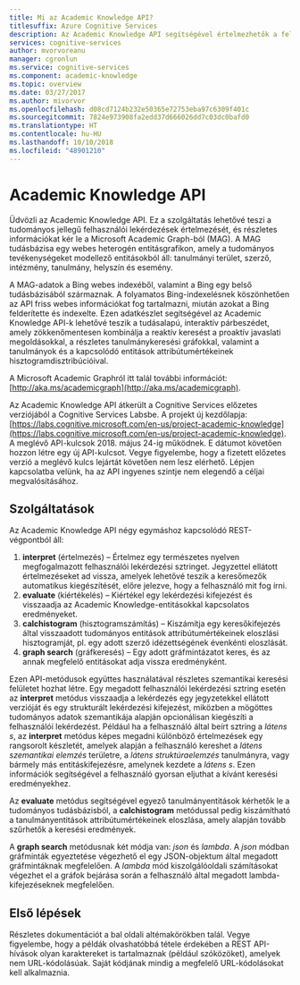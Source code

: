 ```yaml
---
title: Mi az Academic Knowledge API?
titlesuffix: Azure Cognitive Services
description: Az Academic Knowledge API segítségével értelmezhetők a felhasználói lekérdezések és részletes információk kérhetők le az Academic Graph-ból.
services: cognitive-services
author: mvorvoreanu
manager: cgronlun
ms.service: cognitive-services
ms.component: academic-knowledge
ms.topic: overview
ms.date: 03/27/2017
ms.author: mivorvor
ms.openlocfilehash: d08cd7124b232e50365e72753eba97c6309f401c
ms.sourcegitcommit: 7824e973908fa2edd37d666026dd7c03dc0bafd0
ms.translationtype: HT
ms.contentlocale: hu-HU
ms.lasthandoff: 10/10/2018
ms.locfileid: "48901210"
---
```

# <a name="academic-knowledge-api"></a>Academic Knowledge API

Üdvözli az Academic Knowledge API. Ez a szolgáltatás lehetővé teszi a tudományos jellegű felhasználói lekérdezések értelmezését, és részletes információkat kér le a Microsoft Academic Graph-ból (MAG). A MAG tudásbázisa egy webes heterogén entitásgrafikon, amely a tudományos tevékenységeket modellező entitásokból áll: tanulmányi terület, szerző, intézmény, tanulmány, helyszín és esemény. 

A MAG-adatok a Bing webes indexéből, valamint a Bing egy belső tudásbázisából származnak. A folyamatos Bing-indexelésnek köszönhetően az API friss webes információkat fog tartalmazni, miután azokat a Bing felderítette és indexelte. Ezen adatkészlet segítségével az Academic Knowledge API-k lehetővé teszik a tudásalapú, interaktív párbeszédet, amely zökkenőmentesen kombinálja a reaktív keresést a proaktív javaslati megoldásokkal, a részletes tanulmánykeresési gráfokkal, valamint a tanulmányok és a kapcsolódó entitások attribútumértékeinek hisztogramdisztribúcióival.

A Microsoft Academic Graphról itt talál további információt: [http://aka.ms/academicgraph](http://aka.ms/academicgraph).

Az Academic Knowledge API átkerült a Cognitive Services előzetes verziójából a Cognitive Services Labsbe. A projekt új kezdőlapja: [https://labs.cognitive.microsoft.com/en-us/project-academic-knowledge](https://labs.cognitive.microsoft.com/en-us/project-academic-knowledge). A meglévő API-kulcsok 2018. május 24-ig működnek. E dátumot követően hozzon létre egy új API-kulcsot. Vegye figyelembe, hogy a fizetett előzetes verzió a meglévő kulcs lejártát követően nem lesz elérhető. Lépjen kapcsolatba velünk, ha az API ingyenes szintje nem elegendő a céljai megvalósításához. 

## <a name="features"></a>Szolgáltatások
Az Academic Knowledge API négy egymáshoz kapcsolódó REST-végpontból áll:  
  1. **interpret** (értelmezés) – Értelmez egy természetes nyelven megfogalmazott felhasználói lekérdezési sztringet. Jegyzettel ellátott értelmezéseket ad vissza, amelyek lehetővé teszik a keresőmezők automatikus kiegészítését, előre jelezve, hogy a felhasználó mit fog írni.  
  2. **evaluate** (kiértékelés) – Kiértékel egy lekérdezési kifejezést és visszaadja az Academic Knowledge-entitásokkal kapcsolatos eredményeket.  
  3. **calchistogram** (hisztogramszámítás) – Kiszámítja egy keresőkifejezés által visszaadott tudományos entitások attribútumértékeinek eloszlási hisztogramját, pl. egy adott szerző idézettségének évenkénti eloszlását.  
  4. **graph search** (gráfkeresés) – Egy adott gráfmintázatot keres, és az annak megfelelő entitásokat adja vissza eredményként.

Ezen API-metódusok együttes használatával részletes szemantikai keresési felületet hozhat létre. Egy megadott felhasználói lekérdezési sztring esetén az **interpret** metódus visszaadja a lekérdezés egy jegyzetekkel ellátott verzióját és egy strukturált lekérdezési kifejezést, miközben a mögöttes tudományos adatok szemantikája alapján opcionálisan kiegészíti a felhasználói lekérdezést. Például ha a felhasználó által beírt sztring a *látens s*, az **interpret** metódus képes megadni különböző értelmezések egy rangsorolt készletét, amelyek alapján a felhasználó kereshet a *látens szemantikai elemzés* területre, a *látens struktúraelemzés* tanulmányra, vagy bármely más entitáskifejezésre, amelynek kezdete a *látens s*. Ezen információk segítségével a felhasználó gyorsan eljuthat a kívánt keresési eredményekhez.

Az **evaluate** metódus segítségével egyező tanulmányentitások kérhetők le a tudományos tudásbázisból, a **calchistogram** metódussal pedig kiszámítható a tanulmányentitások attribútumértékeinek eloszlása, amely alapján tovább szűrhetők a keresési eredmények.        

A **graph search** metódusnak két módja van: *json* és *lambda*. A *json* módban gráfminták egyeztetése végezhető el egy JSON-objektum által megadott gráfmintáknak megfelelően. A *lambda* mód kiszolgálóoldali számításokat végezhet el a gráfok bejárása során a felhasználó által megadott lambda-kifejezéseknek megfelelően.

## <a name="getting-started"></a>Első lépések 
Részletes dokumentációt a bal oldali altémakörökben talál.  Vegye figyelembe, hogy a példák olvashatóbbá tétele érdekében a REST API-hívások olyan karaktereket is tartalmaznak (például szóközöket), amelyek nem URL-kódolásúak.  Saját kódjának mindig a megfelelő URL-kódolásokat kell alkalmaznia.
